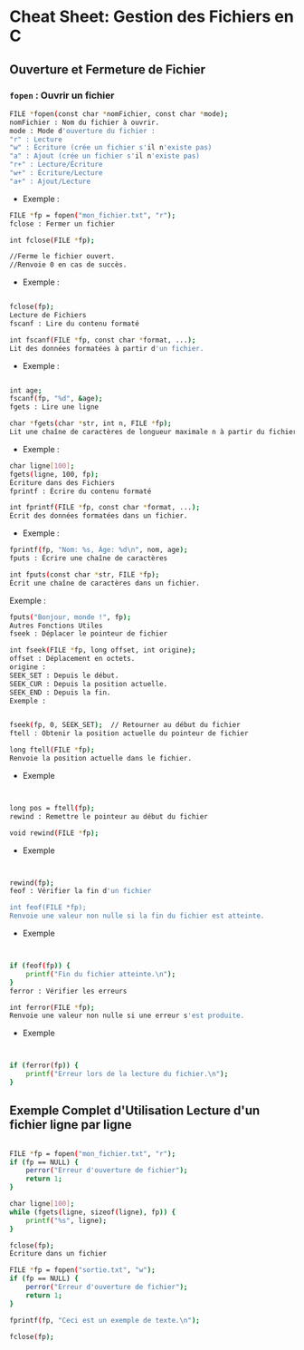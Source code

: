 # Cheat Sheet: Gestion des Fichiers en C

## Ouverture et Fermeture de Fichier

### `fopen` : Ouvrir un fichier
```bash
FILE *fopen(const char *nomFichier, const char *mode);
nomFichier : Nom du fichier à ouvrir.
mode : Mode d'ouverture du fichier :
"r" : Lecture
"w" : Écriture (crée un fichier s'il n'existe pas)
"a" : Ajout (crée un fichier s'il n'existe pas)
"r+" : Lecture/Écriture
"w+" : Écriture/Lecture
"a+" : Ajout/Lecture
```

- Exemple :

```bash
FILE *fp = fopen("mon_fichier.txt", "r");
fclose : Fermer un fichier

int fclose(FILE *fp);

//Ferme le fichier ouvert.
//Renvoie 0 en cas de succès.
```
- Exemple :

```bash

fclose(fp);
Lecture de Fichiers
fscanf : Lire du contenu formaté

int fscanf(FILE *fp, const char *format, ...);
Lit des données formatées à partir d'un fichier.
```

- Exemple :

```bash

int age;
fscanf(fp, "%d", &age);
fgets : Lire une ligne

char *fgets(char *str, int n, FILE *fp);
Lit une chaîne de caractères de longueur maximale n à partir du fichier fp.
```

- Exemple :

```bash
char ligne[100];
fgets(ligne, 100, fp);
Écriture dans des Fichiers
fprintf : Écrire du contenu formaté

int fprintf(FILE *fp, const char *format, ...);
Écrit des données formatées dans un fichier.
```
- Exemple :

```bash
fprintf(fp, "Nom: %s, Âge: %d\n", nom, age);
fputs : Écrire une chaîne de caractères

int fputs(const char *str, FILE *fp);
Écrit une chaîne de caractères dans un fichier.
```

Exemple :

```bash
fputs("Bonjour, monde !", fp);
Autres Fonctions Utiles
fseek : Déplacer le pointeur de fichier

int fseek(FILE *fp, long offset, int origine);
offset : Déplacement en octets.
origine :
SEEK_SET : Depuis le début.
SEEK_CUR : Depuis la position actuelle.
SEEK_END : Depuis la fin.
Exemple :


fseek(fp, 0, SEEK_SET);  // Retourner au début du fichier
ftell : Obtenir la position actuelle du pointeur de fichier

long ftell(FILE *fp);
Renvoie la position actuelle dans le fichier.
```

- Exemple

```bash :


long pos = ftell(fp);
rewind : Remettre le pointeur au début du fichier

void rewind(FILE *fp);
```
- Exemple

```bash :


rewind(fp);
feof : Vérifier la fin d'un fichier

int feof(FILE *fp);
Renvoie une valeur non nulle si la fin du fichier est atteinte.
```
- Exemple

```bash :


if (feof(fp)) {
    printf("Fin du fichier atteinte.\n");
}
ferror : Vérifier les erreurs

int ferror(FILE *fp);
Renvoie une valeur non nulle si une erreur s'est produite.
```
- Exemple

```bash :


if (ferror(fp)) {
    printf("Erreur lors de la lecture du fichier.\n");
}
```
## Exemple Complet d'Utilisation Lecture d'un fichier ligne par ligne

```bash

FILE *fp = fopen("mon_fichier.txt", "r");
if (fp == NULL) {
    perror("Erreur d'ouverture de fichier");
    return 1;
}

char ligne[100];
while (fgets(ligne, sizeof(ligne), fp)) {
    printf("%s", ligne);
}

fclose(fp);
Écriture dans un fichier

FILE *fp = fopen("sortie.txt", "w");
if (fp == NULL) {
    perror("Erreur d'ouverture de fichier");
    return 1;
}

fprintf(fp, "Ceci est un exemple de texte.\n");

fclose(fp);

```